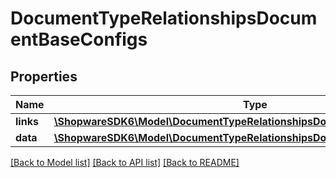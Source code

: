 # DocumentTypeRelationshipsDocumentBaseConfigs

## Properties
Name | Type | Description | Notes
------------ | ------------- | ------------- | -------------
**links** | [**\ShopwareSDK6\Model\DocumentTypeRelationshipsDocumentBaseConfigsLinks**](DocumentTypeRelationshipsDocumentBaseConfigsLinks.md) |  | [optional] 
**data** | [**\ShopwareSDK6\Model\DocumentTypeRelationshipsDocumentBaseConfigsData[]**](DocumentTypeRelationshipsDocumentBaseConfigsData.md) |  | [optional] 

[[Back to Model list]](../../README.md#documentation-for-models) [[Back to API list]](../../README.md#documentation-for-api-endpoints) [[Back to README]](../../README.md)


